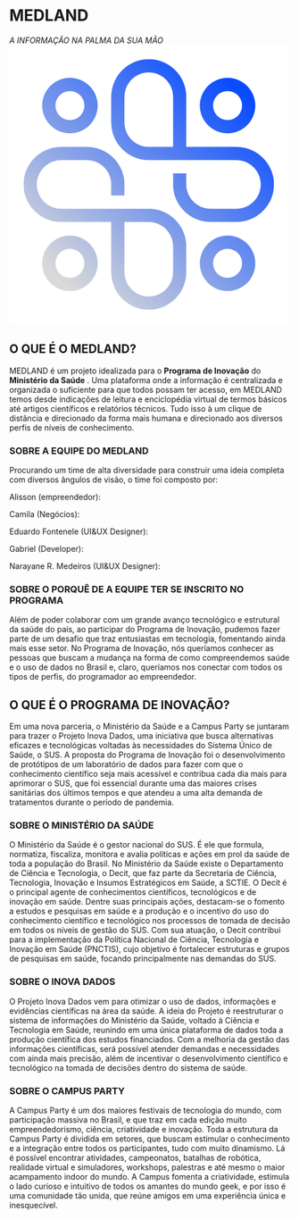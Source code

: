 # MEDLAND

*A INFORMAÇÃO NA PALMA DA SUA MÃO*
<img src="/innovation-program-2022-master/Hackaton MS Logo.png" alt="Hackaton MS Logo"/>

## O QUE É O MEDLAND?

MEDLAND é  um projeto idealizada para o **Programa de Inovação** do **Ministério da Saúde** . Uma plataforma onde a informação é centralizada e organizada o suficiente para que todos possam ter acesso, em MEDLAND temos desde indicações de leitura e enciclopédia virtual de termos básicos até artigos científicos e relatórios técnicos. Tudo isso à um clique de distância e direcionado da forma mais humana e direcionado aos diversos perfis de níveis de conhecimento.



### SOBRE A EQUIPE DO MEDLAND

Procurando um time de alta diversidade para construir uma ideia completa com diversos ângulos de visão, o time foi composto por:

Alisson (empreendedor):

Camila (Negócios):

Eduardo Fontenele (UI&UX Designer):

Gabriel (Developer):

Narayane R. Medeiros (UI&UX Designer):



### SOBRE O PORQUÊ DE A EQUIPE TER SE INSCRITO NO PROGRAMA

Além de poder colaborar com um grande avanço tecnológico e estrutural da saúde do país, ao participar do Programa de Inovação, pudemos fazer parte de um desafio que traz entusiastas em tecnologia, fomentando ainda mais esse setor. No Programa de Inovação, nós queríamos conhecer as pessoas que buscam a mudança na forma de como compreendemos saúde e o uso de dados no Brasil e, claro, queríamos nos conectar com todos os tipos de perfis, do programador ao empreendedor.



## O QUE É O PROGRAMA DE INOVAÇÃO?

Em uma nova parceria, o Ministério da Saúde e a Campus Party se juntaram para trazer o Projeto Inova Dados, uma iniciativa que busca alternativas eficazes e tecnológicas voltadas às necessidades do Sistema Único de Saúde, o SUS. A proposta do Programa de Inovação foi o desenvolvimento de protótipos de um laboratório de dados para fazer com que o conhecimento científico seja mais acessível e contribua cada dia mais para aprimorar o SUS, que foi essencial durante uma das maiores crises sanitárias dos últimos tempos e que atendeu a uma alta demanda de tratamentos durante o período de pandemia.



### SOBRE O MINISTÉRIO DA SAÚDE

O Ministério da Saúde é o gestor nacional do SUS. É ele que formula, normatiza, fiscaliza, monitora e avalia políticas e ações em prol da saúde de toda a população do Brasil. No Ministério da Saúde existe o Departamento de Ciência e Tecnologia, o Decit, que faz parte da Secretaria de Ciência, Tecnologia, Inovação e Insumos Estratégicos em Saúde, a SCTIE. O Decit é o principal agente de conhecimentos científicos, tecnológicos e de inovação em saúde. Dentre suas principais ações, destacam-se o fomento a estudos e pesquisas em saúde e a produção e o incentivo do uso do conhecimento científico e tecnológico nos processos de tomada de decisão em todos os níveis de gestão do SUS. Com sua atuação, o Decit contribui para a implementação da Política Nacional de Ciência, Tecnologia e Inovação em Saúde (PNCTIS), cujo objetivo é fortalecer estruturas e grupos de pesquisas em saúde, focando principalmente nas demandas do SUS.



### SOBRE O INOVA DADOS

O Projeto Inova Dados vem para otimizar o uso de dados, informações e evidências científicas na área da saúde. A ideia do Projeto é reestruturar o sistema de informações do Ministério da Saúde, voltado à Ciência e Tecnologia em Saúde, reunindo em uma única plataforma de dados toda a produção científica dos estudos financiados. Com a melhoria da gestão das informações científicas, será possível atender demandas e necessidades com ainda mais precisão, além de incentivar o desenvolvimento científico e tecnológico na tomada de decisões dentro do sistema de saúde.



### SOBRE O CAMPUS PARTY

A Campus Party é um dos maiores festivais de tecnologia do mundo, com participação massiva no Brasil, e que traz em cada edição muito empreendedorismo, ciência, criatividade e inovação. Toda a estrutura da Campus Party é dividida em setores, que buscam estimular o conhecimento e a integração entre todos os participantes, tudo com muito dinamismo. Lá é possível encontrar atividades, campeonatos, batalhas de robótica, realidade virtual e simuladores, workshops, palestras e até mesmo o maior acampamento indoor do mundo. A Campus fomenta a criatividade, estimula o lado curioso e intuitivo de todos os amantes do mundo geek, e por isso é uma comunidade tão unida, que reúne amigos em uma experiência única e inesquecível.

